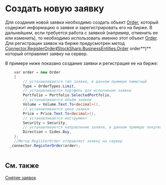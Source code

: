 # Создать новую заявку

Для создания новой заявки необходимо создать объект [Order](xref:StockSharp.BusinessEntities.Order), который содержит информацию о заявке и зарегистрировать его на бирже. В дальнейшем, если требуется работа с заявкой (например, отменить ее или изменить), то необходимо использовать именно этот объект [Order](xref:StockSharp.BusinessEntities.Order). Для регистрации заявок на бирже предусмотрен метод [Connector.RegisterOrder](xref:StockSharp.Algo.Connector.RegisterOrder(StockSharp.BusinessEntities.Order))**(**[StockSharp.BusinessEntities.Order](xref:StockSharp.BusinessEntities.Order) order**)** который отправляет заявку на сервер.

В примере ниже показано создание заявки и регистрация ее на бирже:

```cs
	var order = new Order
    {
        // устанавливается тип заявки, в данном примере лимитный
        Type = OrderTypes.Limit,
        // устанавливается портфель для исполнения заявки
        Portfolio = Portfolio.SelectedPortfolio,
        // устанавливается объём заявки
        Volume = Volume.Text.To<decimal>(),
        // устанавливается цена заявки
        Price = Price.Text.To<decimal>(),
        // устанавливается инструмент
        Security = Security,
        // устанавливается направление заявки, в данном примере покупка
        Direction = Sides.Buy,
    };
	//Метод RegisterOrder отправляет заявку на сервер
  _connector.RegisterOrder(order);
    
```

## См. также

[Снятие заявок](OrdersCancel.md)
